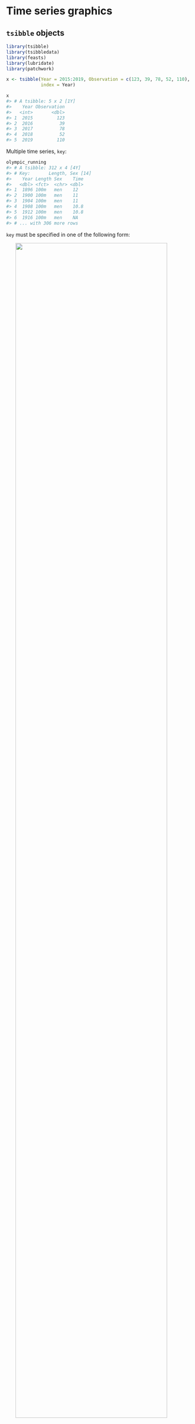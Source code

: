 
# Time series graphics  




## `tsibble` objects  


```r
library(tsibble)
library(tsibbledata)
library(feasts) 
library(lubridate)
library(patchwork)
```


```r
x <- tsibble(Year = 2015:2019, Observation = c(123, 39, 78, 52, 110), 
             index = Year)

x
#> # A tsibble: 5 x 2 [1Y]
#>    Year Observation
#>   <int>       <dbl>
#> 1  2015         123
#> 2  2016          39
#> 3  2017          78
#> 4  2018          52
#> 5  2019         110
```



Multiple time series, `key`:  


```r
olympic_running
#> # A tsibble: 312 x 4 [4Y]
#> # Key:       Length, Sex [14]
#>    Year Length Sex    Time
#>   <dbl> <fct>  <chr> <dbl>
#> 1  1896 100m   men    12  
#> 2  1900 100m   men    11  
#> 3  1904 100m   men    11  
#> 4  1908 100m   men    10.8
#> 5  1912 100m   men    10.8
#> 6  1916 100m   men    NA  
#> # ... with 306 more rows
```

`key` must be specified in one of the following form:  

<img src="images/tsibble_index.png" width="90%" style="display: block; margin: auto;" />


### manipulation  

tidyverse-based manipulation


```r
PBS
#> # A tsibble: 65,219 x 9 [1M]
#> # Key:       Concession, Type, ATC1, ATC2 [336]
#>        Month Concession  Type   ATC1  ATC1_desc   ATC2  ATC2_desc  Scripts  Cost
#>        <mth> <chr>       <chr>  <chr> <chr>       <chr> <chr>        <dbl> <dbl>
#> 1   1991 7月 Concession~ Co-pa~ A     Alimentary~ A01   STOMATOLO~   18228 67877
#> 2   1991 8月 Concession~ Co-pa~ A     Alimentary~ A01   STOMATOLO~   15327 57011
#> 3   1991 9月 Concession~ Co-pa~ A     Alimentary~ A01   STOMATOLO~   14775 55020
#> 4  1991 10月 Concession~ Co-pa~ A     Alimentary~ A01   STOMATOLO~   15380 57222
#> 5  1991 11月 Concession~ Co-pa~ A     Alimentary~ A01   STOMATOLO~   14371 52120
#> 6  1991 12月 Concession~ Co-pa~ A     Alimentary~ A01   STOMATOLO~   15028 54299
#> # ... with 6.521e+04 more rows

PBS %>%
  filter(ATC2 == "A10")
#> # A tsibble: 816 x 9 [1M]
#> # Key:       Concession, Type, ATC1, ATC2 [4]
#>        Month Concession  Type  ATC1  ATC1_desc   ATC2  ATC2_desc  Scripts   Cost
#>        <mth> <chr>       <chr> <chr> <chr>       <chr> <chr>        <dbl>  <dbl>
#> 1   1991 7月 Concession~ Co-p~ A     Alimentary~ A10   ANTIDIABE~   89733 2.09e6
#> 2   1991 8月 Concession~ Co-p~ A     Alimentary~ A10   ANTIDIABE~   77101 1.80e6
#> 3   1991 9月 Concession~ Co-p~ A     Alimentary~ A10   ANTIDIABE~   76255 1.78e6
#> 4  1991 10月 Concession~ Co-p~ A     Alimentary~ A10   ANTIDIABE~   78681 1.85e6
#> 5  1991 11月 Concession~ Co-p~ A     Alimentary~ A10   ANTIDIABE~   70554 1.69e6
#> 6  1991 12月 Concession~ Co-p~ A     Alimentary~ A10   ANTIDIABE~   75814 1.84e6
#> # ... with 810 more rows

# index column is automatically selected
PBS %>%
  filter(ATC2=="A10") %>%
  select(Concession, Type, ATC1)
#> # A tsibble: 816 x 4 [1M]
#> # Key:       Concession, Type, ATC1 [4]
#>   Concession   Type        ATC1      Month
#>   <chr>        <chr>       <chr>     <mth>
#> 1 Concessional Co-payments A      1991 7月
#> 2 Concessional Co-payments A      1991 8月
#> 3 Concessional Co-payments A      1991 9月
#> 4 Concessional Co-payments A     1991 10月
#> 5 Concessional Co-payments A     1991 11月
#> 6 Concessional Co-payments A     1991 12月
#> # ... with 810 more rows
```

All key variable must be explicitly selected, that means we must at least select `Concession` and `Type` in the case above, since `ATC2` and `ATC1` are no longer `key` variables after `filter(ATC == "A10")`


```r
PBS %>% 
    filter(ATC2 == "A10") %>% 
    as_tibble() %>% 
    count(Concession, Type, ATC1)
#> # A tibble: 4 x 4
#>   Concession   Type        ATC1      n
#>   <chr>        <chr>       <chr> <int>
#> 1 Concessional Co-payments A       204
#> 2 Concessional Safety net  A       204
#> 3 General      Co-payments A       204
#> 4 General      Safety net  A       204
```

As to `summarize()`, `index` is automatically used as the grouping variable:  


```r
PBS %>%
  filter(ATC2 == "A10") %>%
  select(Month, Concession, Type, Cost) %>%
  summarise(total_cost = sum(Cost))
#> # A tsibble: 204 x 2 [1M]
#>       Month total_cost
#>       <mth>      <dbl>
#> 1  1991 7月    3526591
#> 2  1991 8月    3180891
#> 3  1991 9月    3252221
#> 4 1991 10月    3611003
#> 5 1991 11月    3565869
#> 6 1991 12月    4306371
#> # ... with 198 more rows
```

The  `mutate()`, here we change the units from dollars to millions of dollars:

```r
PBS %>%
  filter(ATC2 == "A10") %>%
  select(Month, Concession, Type, Cost) %>%
  summarise(total_cost = sum(Cost)) %>%
  mutate(cost = total_cost / 1e6) -> a10

a10
#> # A tsibble: 204 x 3 [1M]
#>       Month total_cost  cost
#>       <mth>      <dbl> <dbl>
#> 1  1991 7月    3526591  3.53
#> 2  1991 8月    3180891  3.18
#> 3  1991 9月    3252221  3.25
#> 4 1991 10月    3611003  3.61
#> 5 1991 11月    3565869  3.57
#> 6 1991 12月    4306371  4.31
#> # ... with 198 more rows
```

### importing  


```r
prison <- vroom::vroom("https://OTexts.com/fpp3/extrafiles/prison_population.csv")

prison <-  prison %>%
  mutate(quarter = yearquarter(date)) %>%
  select(-date) %>%
  as_tsibble(key = c(state, gender, legal, indigenous), index = quarter)

prison
#> # A tsibble: 3,072 x 6 [1Q]
#> # Key:       state, gender, legal, indigenous [64]
#>   state gender legal    indigenous count quarter
#>   <chr> <chr>  <chr>    <chr>      <dbl>   <qtr>
#> 1 ACT   Female Remanded ATSI           0 2005 Q1
#> 2 ACT   Female Remanded ATSI           1 2005 Q2
#> 3 ACT   Female Remanded ATSI           0 2005 Q3
#> 4 ACT   Female Remanded ATSI           0 2005 Q4
#> 5 ACT   Female Remanded ATSI           1 2006 Q1
#> 6 ACT   Female Remanded ATSI           1 2006 Q2
#> # ... with 3,066 more rows
```

## Time plots  


```r
(melsyd_economy <- ansett %>%
  filter(Airports == "MEL-SYD", Class == "Economy"))
#> # A tsibble: 282 x 4 [1W]
#> # Key:       Airports, Class [1]
#>       Week Airports Class   Passengers
#>     <week> <chr>    <chr>        <dbl>
#> 1 1987 W26 MEL-SYD  Economy      20167
#> 2 1987 W27 MEL-SYD  Economy      20161
#> 3 1987 W28 MEL-SYD  Economy      19993
#> 4 1987 W29 MEL-SYD  Economy      20986
#> 5 1987 W30 MEL-SYD  Economy      20497
#> 6 1987 W31 MEL-SYD  Economy      20770
#> # ... with 276 more rows

melsyd_economy %>%
  autoplot(Passengers) +
  labs(title = "Ansett economy class passengers", subtitle = "Melbourne-Sydney") +
  xlab("Year")
```

<img src="ch2_files/figure-html/unnamed-chunk-11-1.png" width="90%" style="display: block; margin: auto;" />

`autoplot()` automatically produces an appropriate plot of whatever you pass to it in the first argument.  
When there are multiple time series in a `tsibble()`, they are plotted separately:  


```r
olympic_running %>% autoplot(.vars = Time)
```

<img src="ch2_files/figure-html/unnamed-chunk-12-1.png" width="90%" style="display: block; margin: auto;" />


## Patterns of time series: trend, seasonal and cyclic

**Trend**:  
    A trend exists when there is a *long-term* increase or decrease in the data. It does not have to be linear. Sometimes we will refer to a trend as “changing direction”, when it might go from an increasing trend to a decreasing trend.    
    
**Seasonal**:  
    A seasonal pattern occurs when a time series is affected by seasonal factors such as the time of the year or the day of the week. Seasonality is always of a *fixed and known period*(within a season, a year, etc.).
    
**Cyclic**:  
    A cycle occurs when the data exhibit rises and falls that are *not of a fixed frequency*. These fluctuations are usually due to economic conditions, and are often related to the “business cycle”. The duration of these fluctuations is usually at least 2 years.   
    
    
> Many people confuse cyclic behaviour with seasonal behaviour, but they are really quite different. If the fluctuations are not of a fixed frequency then they are cyclic; if the frequency is unchanging and associated with some aspect of the calendar, then the pattern is seasonal. In general, the average length of cycles is longer than the length of a seasonal pattern, and the magnitudes of cycles tend to be more variable than the magnitudes of seasonal patterns.  

(As we will see soon, `gg_season()` provides a useful tool in distinguishing between seasonal and cyclic patterns.)

It's crucial to first identify the time series patterns in the data, and then choose a method that is able to capture the patterns properly.  

An example of combined patterns: 

<img src="images/patterns.png" width="90%" style="display: block; margin: auto;" />


* topleft: storng seasonality, cyclic period in 6 - 10 years, no trend  
* topright: decreasing trend, no trend or cyclic
* bottomleft: increasing trend, seasonality (perhaps on a yearly basis?) 
* bottomright: random fluctuation  

## Seasonal plots  

A seasonal plot is similar to a time plot except that the data are plotted against the individual “seasons” in which the data were observed. A seasonal plot allows the underlying seasonal pattern to be seen more clearly, and is especially useful in identifying years in which the pattern changes.


```r
# y can be automatically chosen
a10 %>% gg_season(y = cost, labels = "both") +
  ylab("$ million") +
  ggtitle("Seasonal plot: antidiabetic drug sales") 
```

<img src="ch2_files/figure-html/unnamed-chunk-14-1.png" width="90%" style="display: block; margin: auto;" />

Here `labels = "both"` means labels of years are displayed on both sides of the plot.  

In this case, it is clear that there is a plummet in sales in January each year. And there is an aberrant decrease in March 2008, since most years would see an increase from Feb to Mar.  


A way to reproduce the plot generated by `gg_season()`:  


```r
a10 %>%
  mutate(month = month(Month),
         year = year(Month)) %>%  # accessor function from lubridate package
  as_tibble() %>%
  group_by(year, month) %>% 
  summarize(cost = sum(cost)) %>% 
  ggplot() + 
  geom_line(aes(month, cost, color = year, group = year))
```

<img src="ch2_files/figure-html/unnamed-chunk-15-1.png" width="90%" style="display: block; margin: auto;" />

### Multiple seasonal periods: `period` in `gg_season()`  

Where the data has more than one seasonal pattern, the `period` argument can be used to select which seasonal plot is required. The `vic_elec` data contains half-hourly electricity demand for the state of Victoria, Australia. We can plot the daily pattern, weekly pattern or yearly pattern as follows.

daily:   

```r
vic_elec %>% gg_season(period = "day")
```

<img src="ch2_files/figure-html/unnamed-chunk-16-1.png" width="90%" style="display: block; margin: auto;" />

weekly: 


```r
vic_elec %>% gg_season(period = "week")
```

<img src="ch2_files/figure-html/unnamed-chunk-17-1.png" width="90%" style="display: block; margin: auto;" />

yearly: 

```r
# this plot in fact contains 4 lines
vic_elec %>%
  gg_season(period = "year") + 
  theme(legend.position = "top")
```

<img src="ch2_files/figure-html/unnamed-chunk-18-1.png" width="90%" style="display: block; margin: auto;" />

Different from `autoplot()`, when `gg_season()` and the `gg_subseries()` (later introduced) encounter multiple time series, they are displayed in facets. 




##  Seasonal subseries plots  
An alternative plot that emphasises the seasonal patterns is where the data for each season are collected together by facet.  


```r
a10 %>%
  gg_subseries(cost) +
    ylab("$ million") +
    xlab("Year") +
    ggtitle("Seasonal subseries plot: antidiabetic drug sales")
```

<img src="ch2_files/figure-html/unnamed-chunk-19-1.png" width="90%" style="display: block; margin: auto;" />

**The blue horizontal lines indicate the means for each month**. This form of plot enables the underlying seasonal pattern to be seen clearly, and also shows the changes in seasonality over time. It is especially useful in identifying changes within particular seasons. In this example, the plot is not particularly revealing; but in some cases, this is the most useful way of viewing seasonal changes over time.  

### Example: Australian holiday tourism  

`holiday_tourism` contains holiday tourists from 1998 to 2017, deaggregated by `Region`, `State`:  


```r
holiday_tourism <- tourism %>% 
  filter(Purpose == "Holiday") %>%
  select(-Purpose)

holiday_tourism 
#> # A tsibble: 6,080 x 4 [1Q]
#> # Key:       Region, State [76]
#>   Quarter Region   State           Trips
#>     <qtr> <chr>    <chr>           <dbl>
#> 1 1998 Q1 Adelaide South Australia  224.
#> 2 1998 Q2 Adelaide South Australia  130.
#> 3 1998 Q3 Adelaide South Australia  156.
#> 4 1998 Q4 Adelaide South Australia  182.
#> 5 1999 Q1 Adelaide South Australia  185.
#> 6 1999 Q2 Adelaide South Australia  135.
#> # ... with 6,074 more rows
```

Then we can get total visitors by states(i.e., ignoring regions), and then plot it using `autoplot()`, note this is a multiple time series:  


```r
holidays <- holiday_tourism %>%
  group_by(State) %>% # no nedd to specify group_by(Quarter, Region)
  count(wt = Trips, name = "trips") %>%
  ungroup()

holidays %>%  
  autoplot() +
  ylab("thousands of trips") + xlab("Year") +
  ggtitle("Australian domestic holiday nights")
```

<img src="ch2_files/figure-html/unnamed-chunk-21-1.png" width="90%" style="display: block; margin: auto;" />

Time plots of each series shows that there is strong seasonality for most states, but that the seasonal peaks do not coincide.   

To see the timing of the seasonal peaks in each state, we can use a season plot.


```r
holidays %>% 
  gg_season(trips) +
  ylab("thousands of trips") +
  ggtitle("Australian domestic holiday nights")
```

<img src="ch2_files/figure-html/unnamed-chunk-22-1.png" width="90%" style="display: block; margin: auto;" />

Here it is clear that the southern states of Australia (Tasmania, Victoria and South Australia) have strongest tourism in Q1 (their summer), while the northern states (Queensland and the Northern Territory) have the strongest tourism in Q3 (their dry season).  

The corresponding subseries plots are shown below:  


```r
holidays %>%
  gg_subseries(trips) + 
  ylab("thousands of trips") +
  ggtitle("Australian domestic holiday nights")
```

<img src="ch2_files/figure-html/unnamed-chunk-23-1.png" width="90%" style="display: block; margin: auto;" />

This figure makes it evident that Western Australian tourism has jumped markedly in recent years, while Victorian tourism has increased in Q1 and Q4 but not in the middle of the year.

## Visualization between time series  

While `autoplot()`, `gg_season()` and `gg_subseries()` is instrumental in visualizing individual time series, it is also useful to explore relationships between time series.   

`vic_elec` half-hourly electricity `Demand` (in Gigawatts) and `Temperature` (in degrees Celsius), for 2014 in Victoria, Australia. The temperatures are for Melbourne, the largest city in Victoria, while the demand values are for the entire state. Addition to draw two separate time series, we can make a scatter plot to see relationship between the two:   


```r
library(ggpointdensity)
vic_elec %>% 
  ggplot() + 
  geom_pointdensity(aes(Demand, Temperature)) + 
  scale_color_viridis_c()
```

<img src="ch2_files/figure-html/unnamed-chunk-24-1.png" width="90%" style="display: block; margin: auto;" />

### scatterplot matrices  

When there are several potential predictor variables, it is useful to plot each variable against each other variable. Consider the eight time series shown below, showing quarterly visitor numbers across states and territories of Australia.


```r
visitors <- tourism %>%
  group_by(State) %>%
  summarise(trips = sum(Trips))
visitors %>%
  ggplot(aes(x = Quarter, y = trips)) +
    geom_line() +
    facet_grid(vars(State), scales = "free_y") +
    ylab("Number of visitor nights each quarter (millions)")
```

<img src="ch2_files/figure-html/unnamed-chunk-25-1.png" width="90%" style="display: block; margin: auto;" />
To better illustrate how number of visitors in different states are related, we could draw a scatterplot matrix by `GGally；:ggpairs()`


```r
library(GGally)
visitors %>%
  pivot_wider(names_from = State, values_from = trips) %>% 
  ggpairs(columns = 2:9)
```

<img src="ch2_files/figure-html/unnamed-chunk-26-1.png" width="90%" style="display: block; margin: auto;" />

## Lag plots  

Lag plot is another useful tool in discerning seaonality, which display $y_t$ against $y_{t-k}$ in a time series, $k$ being a constant for each individual plot.  

Here we use the Australian beer production data to make a lag plot, in `gg_lag()`, `lags` determines different values of $k$ displayed (defaults to `1:9`) and `geom` types of geometry:  


```r
recent_production <- aus_production %>%
  filter(year(Quarter) >= 1992)

recent_production %>%
  gg_lag(y = Beer, lags = 1:9, geom = "point")
```

<img src="ch2_files/figure-html/unnamed-chunk-27-1.png" width="90%" style="display: block; margin: auto;" />

It's no surprise that strong relationship is detected for $k = 4$ and $k = 8$, since in these 2 panels data points are collected from the same quarter, and from this pattern strong seasonality of beer production can be found.    

### Autocorrelation

Just as correlation measures the extent of a linear relationship between two variables, autocorrelation measures the linear relationship between lagged values of a time series. 



There are several autocorrelation coefficients, corresponding to each panel in the lag plot. For example, $r_1$ measures the relationship between $y_t$ and $y_{t−1}$, $r_2$ measures the relationship between $y_t$ and $y_{t−2}$ and so on.  

As correlation coefficient (pearson) is defined as: 

$$
r_{x, y} = \frac{\sum{(x_t - \bar{x})(y_t - \bar{y})}}{\sqrt{\sum{(x_t - \bar{x}})^2} \times {\sqrt{\sum{(y_t - \bar{y}})^2}}}
$$

given $x_t = y_t$ and $y_t = y_{t-k}$ we get the autocorrelation coefficient: 

$$
r_k = r_{y_t,y_{t-k}} = \frac{\sum{(y_t - \bar{y})(y_{t-k} - \bar{y})}}{\sum{(y_t - \bar{y})^2}}
$$

The autocorrelation coefficients make up the *autocorrelation function* or **ACF**.  

The autocorrelation coefficients for the beer production data can be computed using the `ACF(.data, lag_max)` function, with `lag_max` defaulting to $10 \times \log{\frac{N}{M}}$ where $N$ is the number of observations and $M$ the number of series..  


```r
recent_production %>% ACF(Beer)
#> # A tsibble: 18 x 2 [1Q]
#>     lag     acf
#>   <lag>   <dbl>
#> 1    1Q -0.102 
#> 2    2Q -0.657 
#> 3    3Q -0.0603
#> 4    4Q  0.869 
#> 5    5Q -0.0892
#> 6    6Q -0.635 
#> # ... with 12 more rows
```


Similarly, the `ACF()` result could be plotted by `autoplot()`, which is oftern referred to as **correlogram**:     


```r
recent_production %>% 
  ACF(Beer) %>%
  autoplot()
```

<img src="ch2_files/figure-html/unnamed-chunk-29-1.png" width="90%" style="display: block; margin: auto;" />


In this graph:

* $r_4$ is higher than for the other lags. This is due to the seasonal pattern in the data: the peaks tend to be four quarters apart and the troughs tend to be four quarters apart.  
* $r_2$ is more negative than for the other lags because troughs tend to be two quarters behind peaks.  
* The dashed blue lines indicate whether the correlations are significantly different from zero.

This seasonal pattern could also be visualized by `gg_season()`` 

```r
recent_production %>% gg_season()
recent_production %>% gg_subseries()
```

<img src="ch2_files/figure-html/unnamed-chunk-30-1.png" width="100%" style="display: block; margin: auto;" /><img src="ch2_files/figure-html/unnamed-chunk-30-2.png" width="100%" style="display: block; margin: auto;" />

### Trend and seasonality in ACF plots  


When data have a trend, the autocorrelations for small lags tend to be large and positive because observations nearby in time are also nearby in size. So the ACF of trended time series tend to have positive values that slowly decrease as the lags increase.

When data are seasonal, the autocorrelations will be larger for the seasonal lags (at multiples of the seasonal frequency) than for other lags.

When data are both trended and seasonal, you see a combination of these effects, as shown below in the case of `a10`. 

```r
a10 %>% ACF(cost, lag_max = 48) %>% autoplot()
```

<img src="ch2_files/figure-html/unnamed-chunk-31-1.png" width="90%" style="display: block; margin: auto;" />




```r
a10 %>% autoplot()
```

<img src="ch2_files/figure-html/unnamed-chunk-32-1.png" width="90%" style="display: block; margin: auto;" />







## Calendar plots




Calendar-based graphics arranges the values according to the corresponding dates into a calendar layout, which is comprised of weekdays in columns and weeks of a month in rows for a common monthly calendar. In `sugrrants` the built-in calendars include monthly, weekly, and daily types for the purpose of comparison between different temporal components. 


```r
# remotes::install_github("earowang/sugrrants")
library(sugrrants)
```

`facet_calender()` lay out panels in a calendar format, and a monthly calendar is set up as a 5 by 7 layout matrix


```r
hourly_peds %>%
  filter(Date < ymd("2016-04-01")) %>% 
  ggplot(aes(x = Time, y = Hourly_Counts, colour = Sensor_Name)) +
  geom_line() +
  facet_calendar(~ Date) + # a variable contains dates
  theme_bw() +
  theme(legend.position = "bottom")
```

<img src="ch2_files/figure-html/unnamed-chunk-34-1.png" width="100%" style="display: block; margin: auto;" />



In contrast,  `frame_calendar()` display calendar plot not by facetting, but by computing a more compact calendar grids as a data frame or a tibble according to its data input, and `ggplot2` takes care of the plotting as you usually do with a data frame. This is a faster, more flexible alternative.    

Note `center` is just a normal tibble:  


```r
# sensor only–Melbourne Convention Exhibition Centre
center <- hourly_peds %>% 
  filter(Year == "2017", Sensor_Name == "Melbourne Convention Exhibition Centre")

center
#> # A tibble: 2,880 x 10
#>   Date_Time           Date        Year Month Mdate Day    Time Sensor_ID
#>   <dttm>              <date>     <dbl> <ord> <dbl> <ord> <dbl>     <dbl>
#> 1 2017-01-01 00:00:00 2017-01-01  2017 Janu~     1 Sund~     0        25
#> 2 2017-01-01 01:00:00 2017-01-01  2017 Janu~     1 Sund~     1        25
#> 3 2017-01-01 02:00:00 2017-01-01  2017 Janu~     1 Sund~     2        25
#> 4 2017-01-01 03:00:00 2017-01-01  2017 Janu~     1 Sund~     3        25
#> 5 2017-01-01 04:00:00 2017-01-01  2017 Janu~     1 Sund~     4        25
#> 6 2017-01-01 05:00:00 2017-01-01  2017 Janu~     1 Sund~     5        25
#> # ... with 2,874 more rows, and 2 more variables: Sensor_Name <chr>,
#> #   Hourly_Counts <dbl>
```

The first argument in `frame_calendar()`is the `data` so that the data frame can directly be piped into the function using `%>%`. `x` is a variable indicating time of day could be, `y` a value variable, `date` a Date variable to organise the data into a correct chronological order

In `center`, we have 24 `Hourly_Counts` observations per day, with the day indicated by `Date`, and time in that day by `Time`, $\text{Time} = 1, 2, \dots, 24$. So `x = Time`, `y = Hourly_Counts`, `date = Date`. We also use calendar = `"monthly"` to specify a calendar type, this could also be "weekly" or "daily" 


```r
center_calendar <- center %>%
  frame_calendar(x = Time, y = Hourly_Counts, date = Date, calendar = "monthly")
```

This generates two new columns `.x` and `.y`, in this case `.Time` and `.Hourly_Counts`. This two columns together give new corrdinates computed for different types of calenders. `date` groups the same dates in a chronical order which is useful `geom_line()` and `geom_path()`. The basic use is `ggplot(aes(x = .x, y = .y, group = date)) + geom_*`


```r
p1 <- center_calendar %>% 
  ggplot(aes(x = .Time, y = .Hourly_Counts, group = Date)) +
  geom_line()

p1
```

<img src="ch2_files/figure-html/unnamed-chunk-37-1.png" width="90%" style="display: block; margin: auto;" />


`prettify()` can be used to make the former plot more informative. It takes a `ggplot` object and gives sensible breaks and labels. It can be noted that the calendar-based graphic depicts time of day, day of week, and other calendar effects like public holiday in a clear manner.  


```r
prettify(p1)
```

<img src="ch2_files/figure-html/unnamed-chunk-38-1.png" width="90%" style="display: block; margin: auto;" />


It’s not necessarily working with lines but other geoms too. And `y` can take multiple variable names in combination with `vars()`. The rectangular glyphs arranged on a “weekly” calendar are plotted to illustrate the usage of the multiple ys and the differences between sensors. 


```r
two_sensors_wide <- hourly_peds %>%
  filter(year(Date) == "2017", Sensor_Name %in% c("Lonsdale St (South)", "Melbourne Convention Exhibition Centre")) %>%
  select(-Sensor_ID) %>% 
  pivot_wider(names_from = Sensor_Name, values_from = "Hourly_Counts") %>% 
   rename(
    Lonsdale = `Lonsdale St (South)`,
    Centre = `Melbourne Convention Exhibition Centre`
  ) %>%
  mutate(
    diff = Centre - Lonsdale,
    more = if_else(diff > 0, "Centre", "Lonsdale")
  )

p2 <- two_sensors_wide %>% 
  frame_calendar(x = Time, y = vars(Lonsdale, Centre), 
                 date = Date, calendar = "weekly") %>% 
  ggplot(aes(.Time, group = Date)) + 
  geom_rect(aes(
    xmin = .Time, xmax = .Time + 0.005,
    ymin = .Lonsdale, ymax = .Centre, fill = more
  )) + 
  scale_fill_manual(name = "Which sensor spotted more pedestrians?",
                    values = c("#798234", "#d0587e")) + 
  theme_minimal() + 
  theme(legend.position = "top")  
  

prettify(p2)
```

<img src="ch2_files/figure-html/unnamed-chunk-39-1.png" width="90%" style="display: block; margin: auto;" />

More information in [Package vignette](https://pkg.earo.me/sugrrants/articles/frame-calendar.html)
